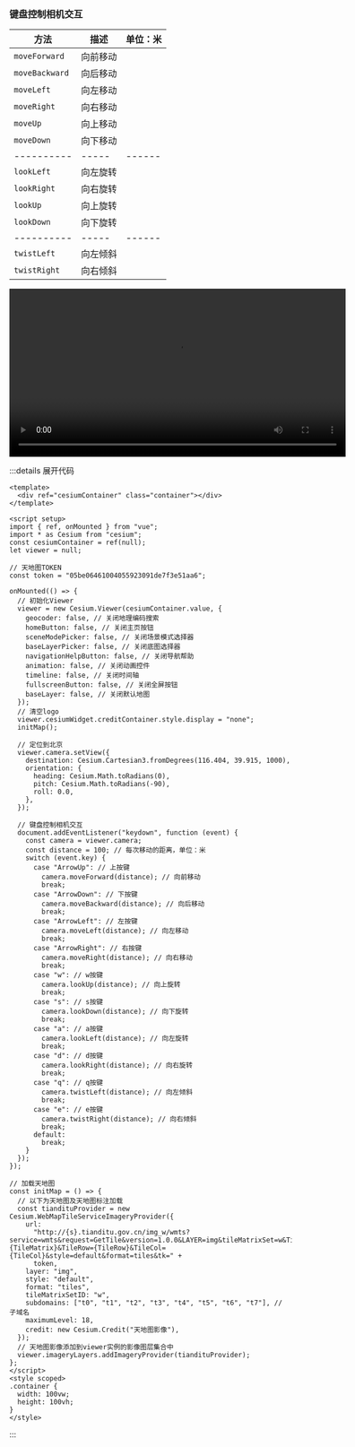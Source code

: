 ### 键盘控制相机交互

| 方法           | 描述     | 单位：米 |
| -------------- | -------- | -------- |
| `moveForward`  | 向前移动 |          |
| `moveBackward` | 向后移动 |          |
| `moveLeft`     | 向左移动 |          |
| `moveRight`    | 向右移动 |          |
| `moveUp`       | 向上移动 |          |
| `moveDown`     | 向下移动 |          |
| ----------     | -----    | ------   |
| `lookLeft`     | 向左旋转 |          |
| `lookRight`    | 向右旋转 |          |
| `lookUp`       | 向上旋转 |          |
| `lookDown`     | 向下旋转 |          |
| ----------     | -----    | ------   |
| `twistLeft`    | 向左倾斜 |          |
| `twistRight`   | 向右倾斜 |          |

<video controls width="600">
  <source src="../../Aassets/Basics/05_相机交互.mp4" type="video/mp4" />
  您的浏览器不支持HTML5视频标签。
</video>

:::details 展开代码

```vue
<template>
  <div ref="cesiumContainer" class="container"></div>
</template>

<script setup>
import { ref, onMounted } from "vue";
import * as Cesium from "cesium";
const cesiumContainer = ref(null);
let viewer = null;

// 天地图TOKEN
const token = "05be06461004055923091de7f3e51aa6";

onMounted(() => {
  // 初始化Viewer
  viewer = new Cesium.Viewer(cesiumContainer.value, {
    geocoder: false, // 关闭地理编码搜索
    homeButton: false, // 关闭主页按钮
    sceneModePicker: false, // 关闭场景模式选择器
    baseLayerPicker: false, // 关闭底图选择器
    navigationHelpButton: false, // 关闭导航帮助
    animation: false, // 关闭动画控件
    timeline: false, // 关闭时间轴
    fullscreenButton: false, // 关闭全屏按钮
    baseLayer: false, // 关闭默认地图
  });
  // 清空logo
  viewer.cesiumWidget.creditContainer.style.display = "none";
  initMap();

  // 定位到北京
  viewer.camera.setView({
    destination: Cesium.Cartesian3.fromDegrees(116.404, 39.915, 1000),
    orientation: {
      heading: Cesium.Math.toRadians(0),
      pitch: Cesium.Math.toRadians(-90),
      roll: 0.0,
    },
  });

  // 键盘控制相机交互
  document.addEventListener("keydown", function (event) {
    const camera = viewer.camera;
    const distance = 100; // 每次移动的距离，单位：米
    switch (event.key) {
      case "ArrowUp": // 上按键
        camera.moveForward(distance); // 向前移动
        break;
      case "ArrowDown": // 下按键
        camera.moveBackward(distance); // 向后移动
        break;
      case "ArrowLeft": // 左按键
        camera.moveLeft(distance); // 向左移动
        break;
      case "ArrowRight": // 右按键
        camera.moveRight(distance); // 向右移动
        break;
      case "w": // w按键
        camera.lookUp(distance); // 向上旋转
        break;
      case "s": // s按键
        camera.lookDown(distance); // 向下旋转
        break;
      case "a": // a按键
        camera.lookLeft(distance); // 向左旋转
        break;
      case "d": // d按键
        camera.lookRight(distance); // 向右旋转
        break;
      case "q": // q按键
        camera.twistLeft(distance); // 向左倾斜
        break;
      case "e": // e按键
        camera.twistRight(distance); // 向右倾斜
        break;
      default:
        break;
    }
  });
});

// 加载天地图
const initMap = () => {
  // 以下为天地图及天地图标注加载
  const tiandituProvider = new Cesium.WebMapTileServiceImageryProvider({
    url:
      "http://{s}.tianditu.gov.cn/img_w/wmts?service=wmts&request=GetTile&version=1.0.0&LAYER=img&tileMatrixSet=w&TileMatrix={TileMatrix}&TileRow={TileRow}&TileCol={TileCol}&style=default&format=tiles&tk=" +
      token,
    layer: "img",
    style: "default",
    format: "tiles",
    tileMatrixSetID: "w",
    subdomains: ["t0", "t1", "t2", "t3", "t4", "t5", "t6", "t7"], // 子域名
    maximumLevel: 18,
    credit: new Cesium.Credit("天地图影像"),
  });
  // 天地图影像添加到viewer实例的影像图层集合中
  viewer.imageryLayers.addImageryProvider(tiandituProvider);
};
</script>
<style scoped>
.container {
  width: 100vw;
  height: 100vh;
}
</style>
```

:::

<Demo />
<script setup>
import Demo from '@/Components/基础/13_键盘控制相机交互.vue'
</script>
